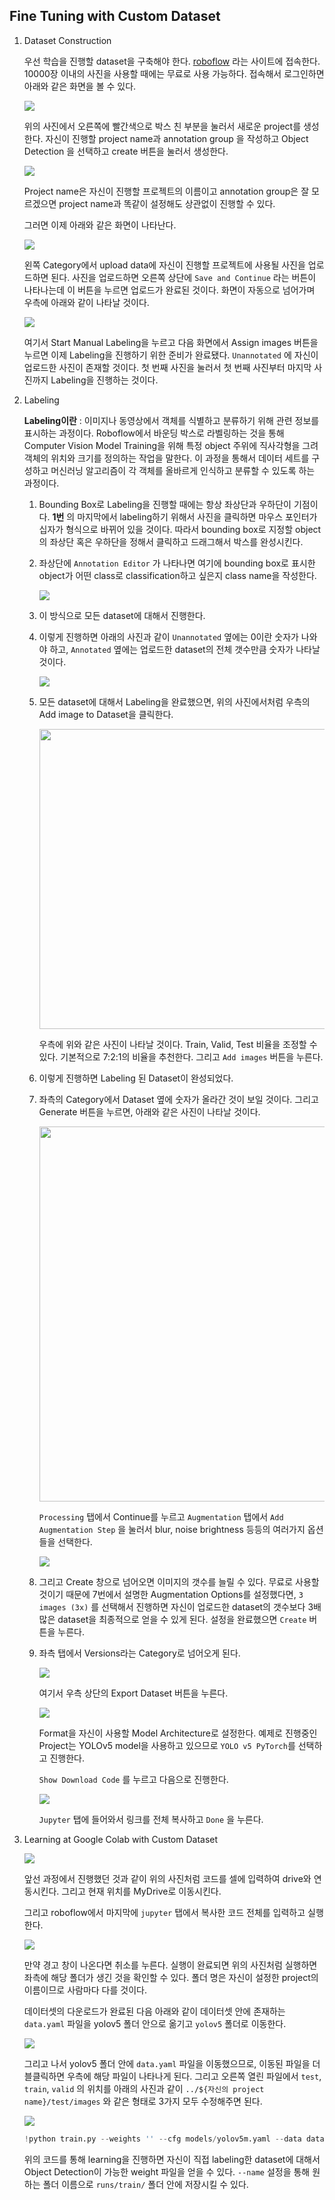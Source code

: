 ## Fine Tuning with Custom Dataset

1. Dataset Construction

    우선 학습을 진행할 dataset을 구축해야 한다. [roboflow](https://roboflow.com/) 라는 사이트에 접속한다. 10000장 이내의 사진을 사용할 때에는 무료로 사용 가능하다. 접속해서 로그인하면 아래와 같은 화면을 볼 수 있다.

    <img src="./config/roboflow_1.png">

    위의 사진에서 오른쪽에 빨간색으로 박스 친 부분을 눌러서 새로운 project를 생성한다. 자신이 진행할 project name과 annotation group 을 작성하고 Object Detection 을 선택하고 create 버튼을 눌러서 생성한다.

    <img src="./config/roboflow_2.png">

    Project name은 자신이 진행할 프로젝트의 이름이고 annotation group은 잘 모르겠으면 project name과 똑같이 설정해도 상관없이 진행할 수 있다.

    그러면 이제 아래와 같은 화면이 나타난다.

    <img src="./config/roboflow_3.png">

    왼쪽 Category에서 upload data에 자신이 진행할 프로젝트에 사용될 사진을 업로드하면 된다. 사진을 업로드하면 오른쪽 상단에 `Save and Continue` 라는 버튼이 나타나는데 이 버튼을 누르면 업로드가 완료된 것이다. 화면이 자동으로 넘어가며 우측에 아래와 같이 나타날 것이다.

    <img src="./config/roboflow_4.png">

    여기서 Start Manual Labeling을 누르고 다음 화면에서 Assign images 버튼을 누르면 이제 Labeling을 진행하기 위한 준비가 완료됐다. `Unannotated` 에 자신이 업로드한 사진이 존재할 것이다. 첫 번째 사진을 눌러서 첫 번째 사진부터 마지막 사진까지 Labeling을 진행하는 것이다.

2. Labeling

    **Labeling이란** : 이미지나 동영상에서 객체를 식별하고 분류하기 위해 관련 정보를 표시하는 과정이다. Roboflow에서 바운딩 박스로 라벨링하는 것을 통해 Computer Vision Model Training을 위해 특정 object 주위에 직사각형을 그려 객체의 위치와 크기를 정의하는 작업을 말한다. 이 과정을 통해서 데이터 세트를 구성하고 머신러닝 알고리즘이 각 객체를 올바르게 인식하고 분류할 수 있도록 하는 과정이다.

    1. Bounding Box로 Labeling을 진행할 때에는 항상 좌상단과 우하단이 기점이다. **1번** 의 마지막에서 labeling하기 위해서 사진을 클릭하면 마우스 포인터가 십자가 형식으로 바뀌어 있을 것이다. 따라서 bounding box로 지정할 object의 좌상단 혹은 우하단을 정해서 클릭하고 드래그해서 박스를 완성시킨다.

    2. 좌상단에 `Annotation Editor` 가 나타나면 여기에 bounding box로 표시한 object가 어떤 class로 classification하고 싶은지 class name을 작성한다.

        <img src="./config/roboflow_5.png">

    3. 이 방식으로 모든 dataset에 대해서 진행한다.

    4. 이렇게 진행하면 아래의 사진과 같이 `Unannotated` 옆에는 0이란 숫자가 나와야 하고, `Annotated` 옆에는 업로드한 dataset의 전체 갯수만큼 숫자가 나타날 것이다.

        <img src="./config/roboflow_6.png">
    
    5. 모든 dataset에 대해서 Labeling을 완료했으면, 위의 사진에서처럼 우측의 Add image to Dataset을 클릭한다.

        <img src="./config/roboflow_7.png" height="480">

        우측에 위와 같은 사진이 나타날 것이다. Train, Valid, Test 비율을 조정할 수 있다. 기본적으로 7:2:1의 비율을 추천한다. 그리고 `Add images` 버튼을 누른다.

    6. 이렇게 진행하면 Labeling 된 Dataset이 완성되었다. 

    7. 좌측의 Category에서 Dataset 옆에 숫자가 올라간 것이 보일 것이다. 그리고 Generate 버튼을 누르면, 아래와 같은 사진이 나타날 것이다.

        <img src="./config/roboflow_8.png" height="600">

        `Processing` 탭에서 Continue를 누르고 `Augmentation` 탭에서 `Add Augmentation Step` 을 눌러서 blur, noise brightness 등등의 여러가지 옵션들을 선택한다.

        <img src="./config/roboflow_9.png">

    8. 그리고 Create 창으로 넘어오면 이미지의 갯수를 늘릴 수 있다. 무료로 사용할 것이기 때문에 7번에서 설명한 Augmentation Options를 설정했다면, `3 images (3x)` 를 선택해서 진행하면 자신이 업로드한 dataset의 갯수보다 3배 많은 dataset을 최종적으로 얻을 수 있게 된다. 설정을 완료했으면 `Create` 버튼을 누른다.

    9. 좌측 탭에서 Versions라는 Category로 넘어오게 된다.

        <img src="./config/roboflow_10.png">

        여기서 우측 상단의 Export Dataset 버튼을 누른다.

        <img src="./config/roboflow_11.png">

        Format을 자신이 사용할 Model Architecture로 설정한다. 예제로 진행중인 Project는 YOLOv5 model을 사용하고 있으므로 `YOLO v5 PyTorch`를 선택하고 진행한다.

        `Show Download Code` 를 누르고 다음으로 진행한다.

        <img src="./config/roboflow_12.png">

        `Jupyter` 탭에 들어와서 링크를 전체 복사하고 `Done` 을 누른다.

3. Learning at Google Colab with Custom Dataset
    
    <img src="./config/roboflow_13.png">

    앞선 과정에서 진행했던 것과 같이 위의 사진처럼 코드를 셀에 입력하여 drive와 연동시킨다. 그리고 현재 위치를 MyDrive로 이동시킨다.

    그리고 roboflow에서 마지막에 `jupyter` 탭에서 복사한 코드 전체를 입력하고 실행한다.

    <img src="./config/roboflow_14.png">

    만약 경고 창이 나온다면 취소를 누른다. 실행이 완료되면 위의 사진처럼 실행하면 좌측에 해당 폴더가 생긴 것을 확인할 수 있다. 폴더 명은 자신이 설정한 project의 이름이므로 사람마다 다를 것이다.

    데이터셋의 다운로드가 완료된 다음 아래와 같이 데이터셋 안에 존재하는 `data.yaml` 파일을 yolov5 폴더 안으로 옮기고 `yolov5` 폴더로 이동한다.

    <img src="./config/roboflow_15.png">

    그리고 나서 yolov5 폴더 안에 `data.yaml` 파일을 이동했으므로, 이동된 파일을 더블클릭하면 우측에 해당 파일이 나타나게 된다. 그리고 오른쪽 열린 파일에서 `test`, `train`, `valid` 의 위치를 아래의 사진과 같이 `../${자신의 project name}/test/images` 와 같은 형태로 3가지 모두 수정해주면 된다.

    <img src="./config/roboflow_16.png">

    ```python
    !python train.py --weights '' --cfg models/yolov5m.yaml --data data.yaml --epochs 300 --batch-size 32 --name fine_tuning
    ```
    위의 코드를 통해 learning을 진행하면 자신이 직접 labeling한 dataset에 대해서 Object Detection이 가능한 weight 파일을 얻을 수 있다. `--name` 설정을 통해 원하는 폴더 이름으로 `runs/train/` 폴더 안에 저장시킬 수 있다.